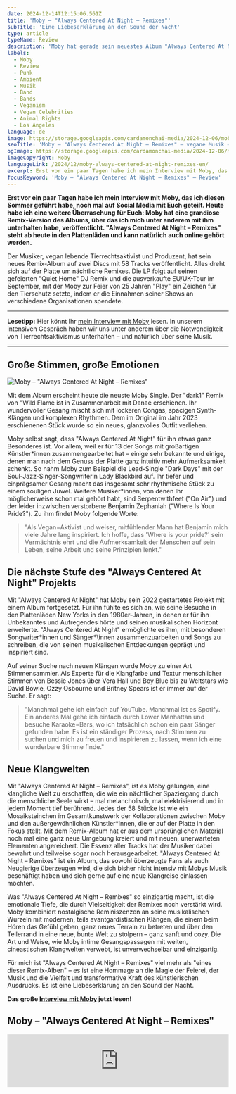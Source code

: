 ```yaml
---
date: 2024-12-14T12:15:06.561Z
title: 'Moby – "Always Centered At Night – Remixes"'
subTitle: 'Eine Liebeserklärung an den Sound der Nacht'
type: article
typeName: Review
description: 'Moby hat gerade sein neuestes Album "Always Centered At Night Remixes veröffentlicht. Lest jetzt meine Review und hört Euch die 58 Songs an!'
labels:
  - Moby
  - Review
  - Punk
  - Ambient
  - Musik
  - Band
  - Bands
  - Veganism
  - Vegan Celebrities
  - Animal Rights
  - Los Angeles
language: de
image: https://storage.googleapis.com/cardamonchai-media/2024-12-06/moby-always-centered-at-night-remix-soundsvegan-com-jpg-imagine-080808_3c3a38_1024_768/640.webp
seoTitle: 'Moby – "Always Centered At Night – Remixes" – vegane Musik – Review'
ogImage: https://storage.googleapis.com/cardamonchai-media/2024-12-06/moby-always-centered-at-night-remix-soundsvegan-com-og-jpg-imagine-080808_3b3937_1200_628/640.webp
imageCopyright: Moby
languageLink: /2024/12/moby-always-centered-at-night-remixes-en/
excerpt: Erst vor ein paar Tagen habe ich mein Interview mit Moby, das ich diesen Sommer geführt habe, noch mal auf Social Media mit Euch geteilt. Heute habe ich eine weitere Überraschung für Euch – Moby hat eine grandiose Remix-Version des Albums, über das ich mich unter anderem mit ihm unterhalten habe, veröffentlicht. "Always Centered At Night – Remixes" steht ab heute in den Plattenläden und kann natürlich auch online gehört werden.
focusKeyword: 'Moby – "Always Centered At Night – Remixes" – Review'
---
```


**Erst vor ein paar Tagen habe ich mein Interview mit Moby, das ich diesen Sommer geführt habe, noch mal auf Social Media mit Euch geteilt. Heute habe ich eine weitere Überraschung für Euch: Moby hat eine grandiose Remix-Version des Albums, über das ich mich unter anderem mit ihm unterhalten habe, veröffentlicht. "Always Centered At Night – Remixes" steht ab heute in den Plattenläden und kann natürlich auch online gehört werden.**

Der Musiker, vegan lebende Tierrechtsaktivist und Produzent, hat sein neues Remix-Album auf zwei Discs mit 58 Tracks veröffentlicht. Alles dreht sich auf der Platte um nächtliche Remixes. Die LP folgt auf seinen gefeierten "Quiet Home" DJ Remix und die ausverkaufte EU/UK-Tour im September, mit der Moby zur Feier von 25 Jahren "Play" ein Zeichen für den Tierschutz setzte, indem er die Einnahmen seiner Shows an verschiedene Organisationen spendete.

---

**Lesetipp:** Hier könnt Ihr [mein Interview mit Moby](/2024/06/moby-interview/) lesen. In unserem intensiven Gespräch haben wir uns unter anderem über die Notwendigkeit von Tierrechtsaktivismus unterhalten – und natürlich über seine Musik.

---

## Große Stimmen, große Emotionen

![Moby – "Always Centered At Night – Remixes"](https://storage.googleapis.com/cardamonchai-media/2024-12-06/moby-always-centered-at-night-remix-soundsvegan-com-album-artwork-jpeg-imagine-080808_35322f_3000_3000/640.webp 'Moby – "Always Centered At Night – Remixes"')

Mit dem Album erscheint heute die neuste Moby Single. Der "dark1" Remix von "Wild Flame ist in Zusammenarbeit mit Danae erschienen. Ihr wundervoller Gesang mischt sich mit lockeren Congas, spacigen Synth-Klängen und komplexen Rhythmen. Dem im Original im Jahr 2023 erschienenen Stück wurde so ein neues, glanzvolles Outfit verliehen.

Moby selbst sagt, dass "Always Centered At Night" für ihn etwas ganz Besonderes ist. Vor allem, weil er für 13 der Songs mit großartigen Künstler\*innen zusammengearbeitet hat – einige sehr bekannte und einige, denen man nach dem Genuss der Platte ganz intuitiv mehr Aufmerksamkeit schenkt. So nahm Moby zum Beispiel die Lead-Single "Dark Days" mit der Soul-Jazz-Singer-Songwriterin Lady Blackbird auf. Ihr tiefer und einprägsamer Gesang macht das insgesamt sehr rhythmische Stück zu einem souligen Juwel. Weitere Musiker\*innen, von denen Ihr möglicherweise schon mal gehört habt, sind Serpentwithfeet ("On Air") und der leider inzwischen verstorbene Benjamin Zephaniah ("Where Is Your Pride?"). Zu ihm findet Moby folgende Worte:

> "Als Vegan−Aktivist und weiser, mitfühlender Mann hat Benjamin mich viele Jahre lang inspiriert. Ich hoffe, dass 'Where is your pride?' sein Vermächtnis ehrt und die Aufmerksamkeit der Menschen auf sein Leben, seine Arbeit und seine Prinzipien lenkt."

## Die nächste Stufe des "Always Centered At Night" Projekts

Mit "Always Centered At Night" hat Moby sein 2022 gestartetes Projekt mit einem Album fortgesetzt. Für ihn fühlte es sich an, wie seine Besuche in den Plattenläden New Yorks in den 1980er-Jahren, in denen er für ihn Unbekanntes und Aufregendes hörte und seinen musikalischen Horizont erweiterte. "Always Centered At Night" ermöglichte es ihm, mit besonderen Songwriter\*innen und Sänger\*\innen zusammenzuarbeiten und Songs zu schreiben, die von seinen musikalischen Entdeckungen geprägt und inspiriert sind.

Auf seiner Suche nach neuen Klängen wurde Moby zu einer Art Stimmensammler. Als Experte für die Klangfarbe und Textur menschlicher Stimmen von Bessie Jones über Vera Hall und Boy Blue bis zu Weltstars wie David Bowie, Ozzy Osbourne und Britney Spears ist er immer auf der Suche. Er sagt:

> "Manchmal gehe ich einfach auf YouTube. Manchmal ist es Spotify. Ein anderes Mal gehe ich einfach durch Lower Manhattan und besuche Karaoke−Bars, wo ich tatsächlich schon ein paar Sänger gefunden habe. Es ist ein ständiger Prozess, nach Stimmen zu suchen und mich zu freuen und inspirieren zu lassen, wenn ich eine wunderbare Stimme finde."

## Neue Klangwelten

Mit "Always Centered At Night – Remixes", ist es Moby gelungen, eine klangliche Welt zu erschaffen, die wie ein nächtlicher Spaziergang durch die menschliche Seele wirkt – mal melancholisch, mal elektrisierend und in jedem Moment tief berührend. Jedes der 58 Stücke ist wie ein Mosaiksteinchen im Gesamtkunstwerk der Kollaborationen zwischen Moby und den außergewöhnlichen Künstler\*innen, die er auf der Platte in den Fokus stellt. Mit dem Remix-Album hat er aus dem ursprünglichen Material noch mal eine ganz neue Umgebung kreiert und mit neuen, unerwarteten Elementen angereichert. Die Essenz aller Tracks hat der Musiker dabei bewahrt und teilweise sogar noch herausgearbeitet. "Always Centered At Night – Remixes" ist ein Album, das sowohl überzeugte Fans als auch Neugierige überzeugen wird, die sich bisher nicht intensiv mit Mobys Musik beschäftigt haben und sich gerne auf eine neue Klangreise einlassen möchten.

Was "Always Centered At Night – Remixes" so einzigartig macht, ist die emotionale Tiefe, die durch Vielseitigkeit der Remixes noch verstärkt wird. Moby kombiniert nostalgische Reminiszenzen an seine musikalischen Wurzeln mit modernen, teils avantgardistischen Klängen, die einem beim Hören das Gefühl geben, ganz neues Terrain zu betreten und über den Tellerrand in eine neue, bunte Welt zu stolpern – ganz sanft und cozy. Die Art und Weise, wie Moby intime Gesangspassagen mit weiten, cineastischen Klangwelten verwebt, ist unverwechselbar und einzigartig.

Für mich ist "Always Centered At Night – Remixes" viel mehr als "eines dieser Remix-Alben" – es ist eine Hommage an die Magie der Feierei, der Musik und die Vielfalt und transformative Kraft des künstlerischen Ausdrucks. Es ist eine Liebeserklärung an den Sound der Nacht.

**Das große [Interview mit Moby](/2024/06/moby-interview/) jetzt lesen!**

## Moby – "Always Centered At Night – Remixes"

<iframe
  style="border: 0; width: 100%; height: 120px;"
  src="https://bandcamp.com/EmbeddedPlayer/album=2472880680/size=large/bgcol=ffffff/linkcol=5c9b72/tracklist=false/artwork=small/transparent=true/"
  seamless
>
  <a href="https://moby.bandcamp.com/album/always-centered-at-night-remixes">
    always centered at night - remixes by moby
  </a>
</iframe>

